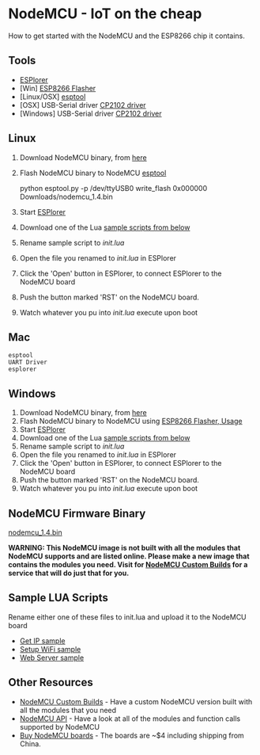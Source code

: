 # NodeMCU - IoT on the cheap
How to get started with the NodeMCU and the ESP8266 chip it contains.

## Tools
 * [ESPlorer](http://i1.wp.com/esp8266.ru/images/download.gif?zoom=1.5&w=625)
 * [Win] [ESP8266 Flasher](https://github.com/nodemcu/nodemcu-flasher/blob/master/Win32/Release/ESP8266Flasher.exe)
 * [Linux/OSX] [esptool](https://github.com/themadinventor/esptool)
 * [OSX] USB-Serial driver [CP2102 driver](https://www.silabs.com/Support%20Documents/Software/Mac_OSX_VCP_Driver.zip)
 * [Windows] USB-Serial driver [CP2102 driver](https://www.silabs.com/Support%20Documents/Software/CP210x_VCP_Windows.zip)

## Linux

  1. Download NodeMCU binary, from [here](https://github.com/xil-se/nodemcu_iot_on_the_cheap/raw/master/nodemcu_1.4.bin)
  2. Flash NodeMCU binary to NodeMCU [esptool](https://github.com/themadinventor/esptool)

        python esptool.py -p /dev/ttyUSB0 write_flash 0x000000 Downloads/nodemcu_1.4.bin

  3. Start [ESPlorer](http://i1.wp.com/esp8266.ru/images/download.gif?zoom=1.5&w=625)
  4. Download one of the Lua [sample scripts from below](#samples)
  5. Rename sample script to _init.lua_
  6. Open the file you renamed to _init.lua_ in ESPlorer
  7. Click the 'Open' button in ESPlorer, to connect ESPlorer to the NodeMCU board
  8. Push the button marked 'RST' on the NodeMCU board.
  9. Watch whatever you pu into _init.lua_ execute upon boot


## Mac

    esptool
    UART Driver
    esplorer 

## Windows

  1. Download NodeMCU binary, from [here](https://github.com/xil-se/nodemcu_iot_on_the_cheap/raw/master/nodemcu_1.4.bin)
  2. Flash NodeMCU binary to NodeMCU using [ESP8266 Flasher, Usage](https://github.com/nodemcu/nodemcu-flasher)
  3. Start [ESPlorer](http://i1.wp.com/esp8266.ru/images/download.gif?zoom=1.5&w=625)
  4. Download one of the Lua [sample scripts from below](#samples)
  5. Rename sample script to _init.lua_
  6. Open the file you renamed to _init.lua_ in ESPlorer
  7. Click the 'Open' button in ESPlorer, to connect ESPlorer to the NodeMCU board
  8. Push the button marked 'RST' on the NodeMCU board.
  9. Watch whatever you pu into _init.lua_ execute upon boot




## NodeMCU Firmware Binary

[nodemcu_1.4.bin](https://github.com/xil-se/nodemcu_iot_on_the_cheap/raw/master/nodemcu_1.4.bin)

**WARNING: This NodeMCU image is not built with all the modules that NodeMCU supports and are listed online. Please make a new image that contains the modules you need. Visit for [NodeMCU Custom Builds](http://frightanic.com/nodemcu-custom-build/) for a service that will do just that for you.**


## <a name="samples"></a>Sample LUA Scripts
Rename either one of these files to init.lua and upload it to the NodeMCU board

 * [Get IP sample](https://raw.githubusercontent.com/xil-se/nodemcu_iot_on_the_cheap/master/get_ip.lua)
 * [Setup WiFi sample](https://raw.githubusercontent.com/xil-se/nodemcu_iot_on_the_cheap/master/setup_wifi.lua)
 * [Web Server sample](https://raw.githubusercontent.com/xil-se/nodemcu_iot_on_the_cheap/master/webserver.lua)


## Other Resources

 * [NodeMCU Custom Builds](http://frightanic.com/nodemcu-custom-build/) - Have a custom NodeMCU version built with all the modules that you need
 * [NodeMCU API](https://github.com/nodemcu/nodemcu-firmware/wiki/nodemcu_api_en) - Have a look at all of the modules and function calls supported by NodeMCU
 * [Buy NodeMCU boards](http://www.aliexpress.com/item/New-Wireless-module-NodeMcu-Lua-WIFI-Internet-of-Things-development-board-based-ESP8266-with-pcb-Antenna/32299982691.html?ws_ab_test=searchweb201556_6,searchweb201644_1_79_78_77_82_80_62_81,searchweb201560_4) - The boards are ~$4 including shipping from China. 
